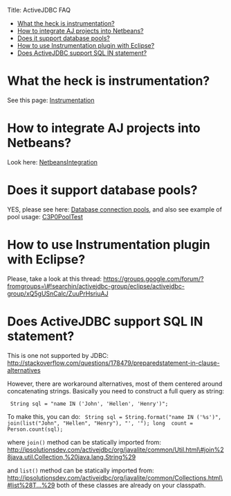 Title: ActiveJDBC FAQ

-   [What the heck is instrumentation?](#What_the_heck_is_instrumentation_)
-   [How to integrate AJ projects into Netbeans?](#How_to_integrate_AJ_projects_into_Netbeans_)
-   [Does it support database pools?](#Does_it_support_database_pools_)
-   [How to use Instrumentation plugin with Eclipse?](#How_to_use_Instrumentation_plugin_with_Eclipse_)
-   [Does ActiveJDBC support SQL IN statement?](#Does_ActiveJDBC_support_SQL_IN_statement_)

What the heck is instrumentation?
=================================

See this page: [Instrumentation](Instrumentation)

How to integrate AJ projects into Netbeans?
===========================================

Look here: [NetbeansIntegration](NetbeansIntegration)

Does it support database pools?
===============================

YES, please see here: [Database connection pools](http://code.google.com/p/activejdbc/wiki/DatabaseConnectionManagement#Database_connection_pools), and also see example of pool usage: [C3P0PoolTest](http://code.google.com/p/activejdbc/source/browse/trunk/activejdbc/src/test/java/activejdbc/C3P0PoolTest.java)

How to use Instrumentation plugin with Eclipse?
===============================================

Please, take a look at this thread: https://groups.google.com/forum/?fromgroups=\#!searchin/activejdbc-group/eclipse/activejdbc-group/xQ5gUSnCalc/ZuuPrHsriuAJ

Does ActiveJDBC support SQL IN statement?
=========================================

This is one not supported by JDBC: http://stackoverflow.com/questions/178479/preparedstatement-in-clause-alternatives

However, there are workaround alternatives, most of them centered around concatenating strings. Basically you need to construct a full query as string:

` String sql = "name IN ('John', 'Hellen', 'Henry')";`

To make this, you can do: ` String sql = String.format("name IN ('%s')", join(list("John", "Hellen", "Henry"), "', '"); long  count = Person.count(sql);`

where `join()` method can be statically imported from: http://ipsolutionsdev.com/activejdbc/org/javalite/common/Util.html\#join%28java.util.Collection,%20java.lang.String%29

and `list()` method can be statically imported from: http://ipsolutionsdev.com/activejdbc/org/javalite/common/Collections.html\#list%28T...%29 both of these classes are already on your classpath.
